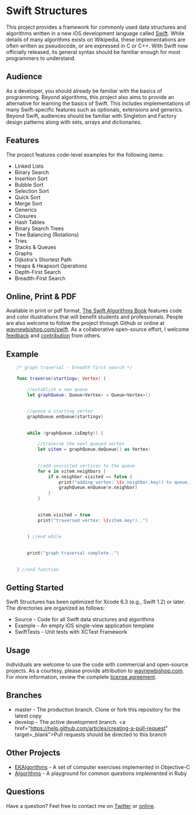 Swift Structures
====================

This project provides a framework for commonly used data structures and algorithms written in a new iOS development language called <a href="http://www.apple.com/swift" target="_blank">Swift</a>. While details of many algorithms exists on Wikipedia, these implementations are often written as pseudocode, or are expressed in C or C++. With Swift now officially released, its general syntax should be familiar enough for most programmers to understand.  


Audience
---------------------

As a developer, you should already be familiar with the basics of programming. Beyond algorithms, this project also aims to provide an alternative for learning the basics of Swift. This includes implementations of many Swift-specific features such as optionals, extensions and generics. Beyond Swift, audiences should be familiar with Singleton and Factory design patterns along with sets, arrays and dictionaries. 


Features
--------------------

The project features code-level examples for the following items:

+ Linked Lists
+ Binary Search
+ Insertion Sort
+ Bubble Sort
+ Selection Sort
+ Quick Sort
+ Merge Sort
+ Generics
+ Closures
+ Hash Tables
+ Binary Search Trees
+ Tree Balancing (Rotations)
+ Tries
+ Stacks & Queues
+ Graphs
+ Dijkstra's Shortest Path
+ Heaps & Heapsort Operations
+ Depth-First Search
+ Breadth-First Search

Online, Print & PDF
--------------------
Available in print or pdf format, <a href="http://shop.waynewbishop.com" target="_blank">The Swift Algorithms Book</a> features code and color illustrations that will benefit students and professionals. People are also welcome to follow the project through Github or online at <a href="http://www.waynewbishop.com/swift" target="_blank">waynewbishop.com/swift</a>. As a collaborative open-source effort, I welcome <a href="https://twitter.com/waynewbishop" target="_blank">feedback</a> and <a href="http://shop.waynewbishop.com/pages/participate" target="_blank">contribution</a> from others. 


Example
--------------------

```swift
    /* graph traversal - breadth first search */
    
    func traverse(startingv: Vertex) {
        
        //establish a new queue
        let graphQueue: Queue<Vertex> = Queue<Vertex>()
        
        
        //queue a starting vertex
        graphQueue.enQueue(startingv)
        
        
        while !graphQueue.isEmpty() {
            
            //traverse the next queued vertex
            let vitem = graphQueue.deQueue() as Vertex!
            
            
            //add unvisited vertices to the queue
            for e in vitem.neighbors {
                if e.neighbor.visited == false {
                    print("adding vertex: \(e.neighbor.key!) to queue..")
                    graphQueue.enQueue(e.neighbor)
                }
            }
            
            
            vitem.visited = true
            print("traversed vertex: \(vitem.key!)..")
            
            
        } //end while
        
        
        print("graph traversal complete..")
        
        
    } //end function
```

Getting Started
--------------------

Swift Structures has been optimized for Xcode 6.3 (e.g., Swift 1.2) or later. The directories are organized as follows:
+ Source - Code for all Swift data structures and algorithms
+ Example - An empty iOS single-view application template
+ SwiftTests - Unit tests with XCTest Framework

Usage
--------------------
Individuals are welcome to use the code with commercial and open-source projects. As a courtesy, please provide attribution to <a href="http://www.waynebishop.com" target="_blank">waynewbishop.com</a>. For more information, review the complete <a href="https://github.com/waynewbishop/SwiftStructures/blob/master/License.md" target="_blank">license agreement</a>. 


Branches
--------------------
+ master - The production branch. Clone or fork this repository for the latest copy
+ develop - The active development branch. <a href="https://help.github.com/articles/creating-a-pull-request" target=_blank">Pull requests</a> should be directed to this branch


Other Projects
--------------------

+ <a href="https://github.com/EvgenyKarkan/EKAlgorithms" target="_blank">EKAlgorithms</a> - A set of computer exercises implemented in Objective-C
+ <a href="https://github.com/sagivo/algorithms" target="_blank">Algorithms</a> - A playground for common questions implemented in Ruby


Questions
--------------------

Have a question? Feel free to contact me on <a href="http://www.twitter.com/waynewbishop" target="_blank">Twitter</a> or <a href="http://www.waynewbishop.com/contact" target="_blank">online</a>.

